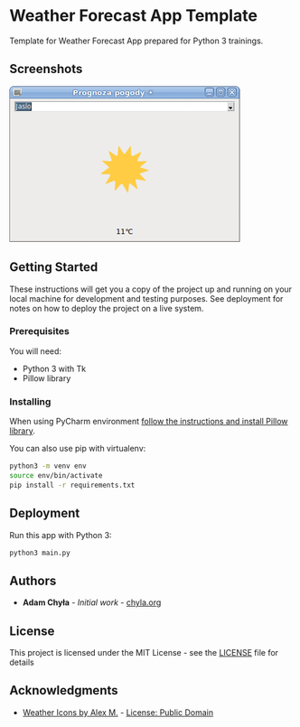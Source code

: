 # Weather Forecast App Template

Template for Weather Forecast App prepared for Python 3 trainings.

## Screenshots

![alt text](https://github.com/chyla/WeatherForecastAppTemplate/raw/master/screenshots/screenshot1.gif "Main window")

## Getting Started

These instructions will get you a copy of the project up and running on your local machine for development and testing purposes. See deployment for notes on how to deploy the project on a live system.

### Prerequisites

You will need:

* Python 3 with Tk
* Pillow library

### Installing

When using PyCharm environment [follow the instructions and install Pillow library](https://www.jetbrains.com/help/pycharm/installing-uninstalling-and-upgrading-packages.html).

You can also use pip with virtualenv:

```bash
python3 -m venv env
source env/bin/activate
pip install -r requirements.txt
```

## Deployment

Run this app with Python 3:

```bash
python3 main.py
```

## Authors

* **Adam Chyła** - *Initial work* - [chyla.org](https://chyla.org/blog/)

## License

This project is licensed under the MIT License - see the [LICENSE](LICENSE) file for details

## Acknowledgments

* [Weather Icons by Alex M.](https://opengameart.org/content/weather-icons) - [License: Public Domain](https://creativecommons.org/publicdomain/zero/1.0/)

